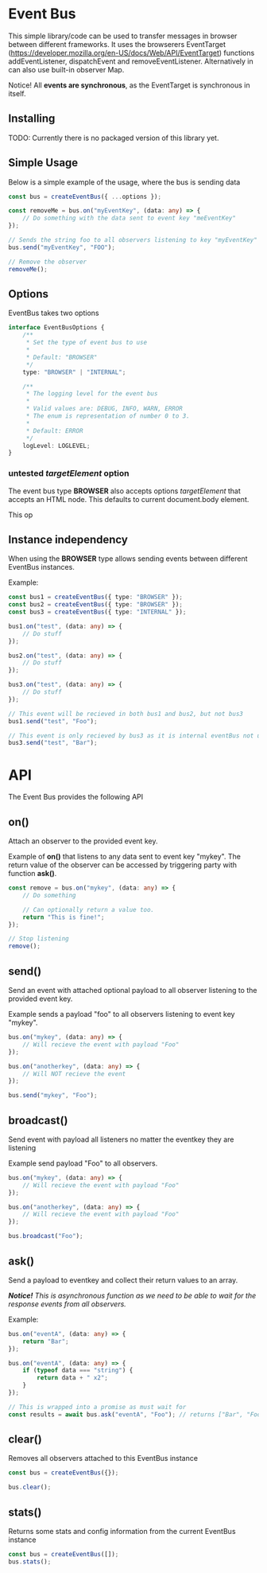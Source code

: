 # Event Bus

This simple library/code can be used to transfer messages in browser between different frameworks. It uses the browserers EventTarget (https://developer.mozilla.org/en-US/docs/Web/API/EventTarget) functions addEventListener, dispatchEvent and removeEventListener. Alternatively in can also use built-in observer Map.

Notice! All **events are synchronous**, as the EventTarget is synchronous in itself.

## Installing

TODO: Currently there is no packaged version of this library yet.

## Simple Usage

Below is a simple example of the usage, where the bus is sending data

```ts
const bus = createEventBus({ ...options });

const removeMe = bus.on("myEventKey", (data: any) => {
    // Do something with the data sent to event key "meEventKey"
});

// Sends the string foo to all observers listening to key "myEventKey"
bus.send("myEventKey", "FOO");

// Remove the observer
removeMe();
```

## Options

EventBus takes two options

```ts
interface EventBusOptions {
    /**
     * Set the type of event bus to use
     *
     * Default: "BROWSER"
     */
    type: "BROWSER" | "INTERNAL";

    /**
     * The logging level for the event bus
     *
     * Valid values are: DEBUG, INFO, WARN, ERROR
     * The enum is representation of number 0 to 3.
     *
     * Default: ERROR
     */
    logLevel: LOGLEVEL;
}
```

### untested _targetElement_ option

The event bus type **BROWSER** also accepts options _targetElement_ that accepts an HTML node. This defaults to current document.body element.

This op

## Instance independency

When using the **BROWSER** type allows sending events between different EventBus instances.

Example:

```ts
const bus1 = createEventBus({ type: "BROWSER" });
const bus2 = createEventBus({ type: "BROWSER" });
const bus3 = createEventBus({ type: "INTERNAL" });

bus1.on("test", (data: any) => {
    // Do stuff
});

bus2.on("test", (data: any) => {
    // Do stuff
});

bus3.on("test", (data: any) => {
    // Do stuff
});

// This event will be recieved in both bus1 and bus2, but not bus3
bus1.send("test", "Foo");

// This event is only recieved by bus3 as it is internal eventBus not utilizing DOM EventTarget
bus3.send("test", "Bar");
```

# API

The Event Bus provides the following API

## on()

Attach an observer to the provided event key.

Example of **on()** that listens to any data sent to event key "mykey". The return value of the observer can be accessed by triggering party with function **ask()**.

```ts
const remove = bus.on("mykey", (data: any) => {
    // Do something

    // Can optionally return a value too.
    return "This is fine!";
});

// Stop listening
remove();
```

## send()

Send an event with attached optional payload to all observer listening to the provided event key.

Example sends a payload "foo" to all observers listening to event key "mykey".

```ts
bus.on("mykey", (data: any) => {
    // Will recieve the event with payload "Foo"
});

bus.on("anotherkey", (data: any) => {
    // Will NOT recieve the event
});

bus.send("mykey", "Foo");
```

## broadcast()

Send event with payload all listeners no matter the eventkey they are listening

Example send payload "Foo" to all observers.

```ts
bus.on("mykey", (data: any) => {
    // Will recieve the event with payload "Foo"
});

bus.on("anotherkey", (data: any) => {
    // Will recieve the event with payload "Foo"
});

bus.broadcast("Foo");
```

## ask()

Send a payload to eventkey and collect their return values to an array.

**_Notice!_** _This is asynchronous function as we need to be able to wait for the response events from all observers._

Example:

```ts
bus.on("eventA", (data: any) => {
    return "Bar";
});

bus.on("eventA", (data: any) => {
    if (typeof data === "string") {
        return data + " x2";
    }
});

// This is wrapped into a promise as must wait for
const results = await bus.ask("eventA", "Foo"); // returns ["Bar", "Foo x2"]
```

## clear()

Removes all observers attached to this EventBus instance

```ts
const bus = createEventBus({});

bus.clear();
```

## stats()

Returns some stats and config information from the current EventBus instance

```ts
const bus = createEventBus([]);
bus.stats();
```
